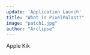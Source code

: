 ```yaml
---
update: 'Application Launch'
title: "What is PixelPalast?"
image: "patch1.jpg"
author: "Arclipse"
---
```


Apple Kik